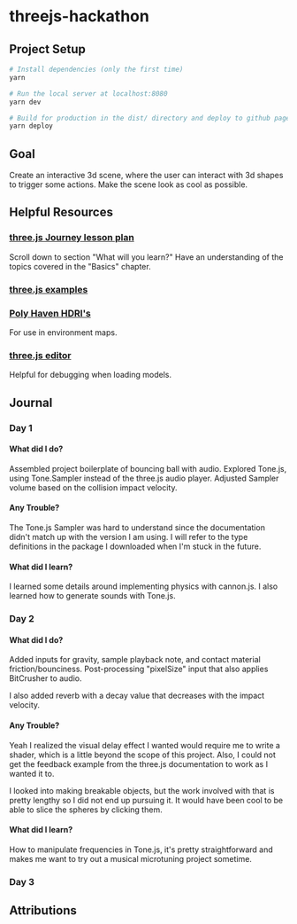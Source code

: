 # threejs-hackathon

## Project Setup

```bash
# Install dependencies (only the first time)
yarn

# Run the local server at localhost:8080
yarn dev

# Build for production in the dist/ directory and deploy to github pages
yarn deploy
```

## Goal

Create an interactive 3d scene, where the user can interact with 3d shapes to trigger some actions. Make the scene look as cool as possible.

## Helpful Resources

### [three.js Journey lesson plan](https://threejs-journey.com/)

Scroll down to section "What will you learn?" Have an understanding of the topics covered in the "Basics" chapter.

### [three.js examples](https://threejs.org/examples/)

### [Poly Haven HDRI's](https://polyhaven.com/hdris)

For use in environment maps.

### [three.js editor](https://threejs.org/editor/)

Helpful for debugging when loading models.

## Journal

### Day 1

#### What did I do?

Assembled project boilerplate of bouncing ball with audio. Explored Tone.js, using Tone.Sampler instead of the three.js audio player. Adjusted Sampler volume based on the collision impact velocity.

#### Any Trouble?

The Tone.js Sampler was hard to understand since the documentation didn't match up with the version I am using. I will refer to the type definitions in the package I downloaded when I'm stuck in the future.

#### What did I learn?

I learned some details around implementing physics with cannon.js. I also learned how to generate sounds with Tone.js.

### Day 2

#### What did I do?

Added inputs for gravity, sample playback note, and contact material friction/bounciness. Post-processing "pixelSize" input that also applies BitCrusher to audio.

I also added reverb with a decay value that decreases with the impact velocity.

#### Any Trouble?

Yeah I realized the visual delay effect I wanted would require me to write a shader, which is a little beyond the scope of this project. Also, I could not get the feedback example from the three.js documentation to work as I wanted it to.

I looked into making breakable objects, but the work involved with that is pretty lengthy so I did not end up pursuing it. It would have been cool to be able to slice the spheres by clicking them.

#### What did I learn?

How to manipulate frequencies in Tone.js, it's pretty straightforward and makes me want to try out a musical microtuning project sometime.

### Day 3

## Attributions
